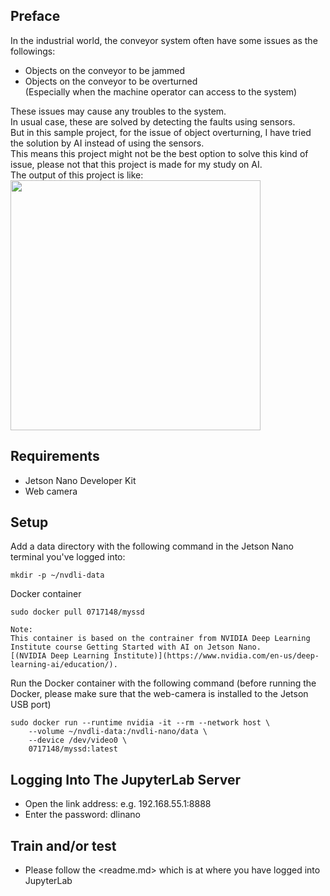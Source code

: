 ## Preface

In the industrial world, the conveyor system often have some issues as the followings:  
- Objects on the conveyor to be jammed  
- Objects on the conveyor to be overturned  
(Especially when the machine operator can access to the system)
  
These issues may cause any troubles to the system.  
In usual case, these are solved by detecting the faults using sensors.  
But in this sample project, for the issue of object overturning, I have tried the solution by AI instead of using the sensors.  
This means this project might not be the best option to solve this kind of issue, please not that this project is made for my study on AI.   
The output of this project is like:  
<img src="https://user-images.githubusercontent.com/74876704/104415233-f8b4ba00-55b4-11eb-8835-d2310c2ed799.gif" width="400">

## Requirements
- Jetson Nano Developer Kit  
- Web camera

## Setup

Add a data directory with the following command in the Jetson Nano terminal you've logged into:  
```
mkdir -p ~/nvdli-data
```
  
Docker container  
```
sudo docker pull 0717148/myssd
  
Note:
This container is based on the contrainer from NVIDIA Deep Learning Institute course Getting Started with AI on Jetson Nano.  
[(NVIDIA Deep Learning Institute)](https://www.nvidia.com/en-us/deep-learning-ai/education/).
```



Run the Docker container with the following command
(before running the Docker, please make sure that the web-camera is installed to the Jetson USB port)
```
sudo docker run --runtime nvidia -it --rm --network host \
    --volume ~/nvdli-data:/nvdli-nano/data \
    --device /dev/video0 \
    0717148/myssd:latest
```

## Logging Into The JupyterLab Server
- Open the link address: e.g. 192.168.55.1:8888
- Enter the password: dlinano

## Train and/or test
- Please follow the <readme.md> which is at where you have logged into JupyterLab


